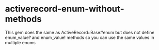 activerecord-enum-without-methods
=================================

This gem does the same as ActiveRecord::Base#enum but does not define enum_value? and enum_value! methods so you can use the same values in multiple enums
